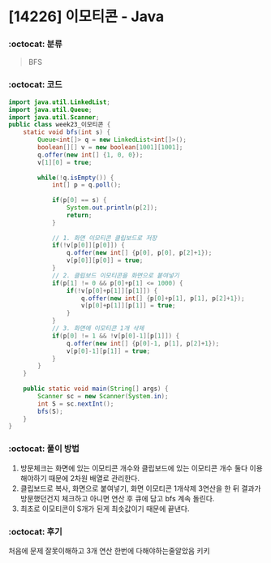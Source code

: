 # [14226] 이모티콘 - Java

###  :octocat: 분류

> BFS

### :octocat: 코드

```java
import java.util.LinkedList;
import java.util.Queue;
import java.util.Scanner;
public class week23_이모티콘 {
	static void bfs(int s) {
		Queue<int[]> q = new LinkedList<int[]>();
		boolean[][] v = new boolean[1001][1001];
		q.offer(new int[] {1, 0, 0});
		v[1][0] = true;
		
		while(!q.isEmpty()) {
			int[] p = q.poll();
			
			if(p[0] == s) {
				System.out.println(p[2]);
				return;
			}
			
			// 1. 화면 이모티콘 클립보드로 저장
			if(!v[p[0]][p[0]]) {
				q.offer(new int[] {p[0], p[0], p[2]+1});
				v[p[0]][p[0]] = true;
			}
			// 2. 클립보드 이모티콘을 화면으로 붙여넣기
			if(p[1] != 0 && p[0]+p[1] <= 1000) {
				if(!v[p[0]+p[1]][p[1]]) {
					q.offer(new int[] {p[0]+p[1], p[1], p[2]+1});
					v[p[0]+p[1]][p[1]] = true;
				}
			}
			// 3. 화면에 이모티콘 1개 삭제
			if(p[0] != 1 && !v[p[0]-1][p[1]]) {
				q.offer(new int[] {p[0]-1, p[1], p[2]+1});
				v[p[0]-1][p[1]] = true;
			}
		}
	}
	
	public static void main(String[] args) {
		Scanner sc = new Scanner(System.in);
		int S = sc.nextInt();
		bfs(S);
	}
}
```

### :octocat: 풀이 방법

1. 방문체크는 화면에 있는 이모티콘 개수와 클립보드에 있는 이모티콘 개수 둘다 이용해야하기 때문에 
2차원 배열로 관리한다. 
2. 클립보드로 복사, 화면으로 붙여넣기, 화면 이모티콘 1개삭제 3연산을 한 뒤 결과가 방문했던건지 
체크하고 아니면 연산 후 큐에 담고 bfs 계속 돌린다.
3. 최초로 이모티콘이 S개가 된게 최솟값이기 때문에 끝낸다.

### :octocat: 후기

처음에 문제 잘못이해하고 3개 연산 한번에 다해야하는줄알았음 키키
